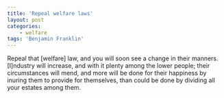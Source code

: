 ```yaml
---
title: 'Repeal welfare laws'
layout: post
categories:
    - welfare
tags: 'Benjamin Franklin'
---
```


Repeal that \[welfare\] law, and you will soon see a change in their manners. \[I\]ndustry will increase, and with it plenty among the lower people; their circumstances will mend, and more will be done for their happiness by inuring them to provide for themselves, than could be done by dividing all your estates among them.